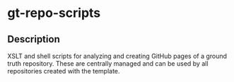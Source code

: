 # gt-repo-scripts


## Description
XSLT and shell scripts for analyzing and creating GitHub pages of a ground truth repository. 
These are centrally managed and can be used by all repositories created with the template.
